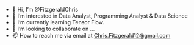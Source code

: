 - 👋 Hi, I’m @FitzgeraldChris
- 👀 I’m interested in Data Analyst, Programming Analyst & Data Science
- 🌱 I’m currently learning Tensor Flow.
- 💞️ I’m looking to collaborate on ...
- 📫 How to reach me via email at Chris.Fitzgerald12@gmail.com

<!---
FitzgeraldChris/FitzgeraldChris is a ✨ special ✨ repository because its `README.md` (this file) appears on your GitHub profile.
You can click the Preview link to take a look at your changes.
--->
